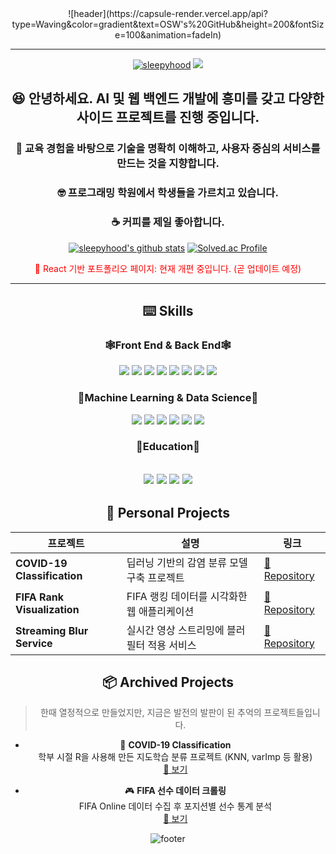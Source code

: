<div align="center">
![header](https://capsule-render.vercel.app/api?type=Waving&color=gradient&text=OSW's%20GitHub&height=200&fontSize=100&animation=fadeIn)

***


[![sleepyhood](https://img.shields.io/badge/medium-000000?style=flat-square&logo=medium&logoColor=white)](https://medium.com/@smartosw) <img src="https://img.shields.io/badge/gmail-EA4335?style=flat-square&logo=gmail&logoColor=white"/>

## 😆 안녕하세요. AI 및 웹 백엔드 개발에 흥미를 갖고 다양한 사이드 프로젝트를 진행 중입니다.  
### 👋 교육 경험을 바탕으로 기술을 명확히 이해하고, 사용자 중심의 서비스를 만드는 것을 지향합니다.
### 🤓 프로그래밍 학원에서 학생들을 가르치고 있습니다.
### ☕ 커피를 제일 좋아합니다.



<!--
[![Solved.ac Profile](http://mazassumnida.wtf/api/mini/generate_badge?boj=smartosw)](https://solved.ac/smartosw)

![sleepyhood's github stats](https://github-readme-stats.vercel.app/api?username=sleepyhood&show_icons=true)
-->

[![sleepyhood's github stats](https://github-readme-stats.vercel.app/api/top-langs/?username=sleepyhood&show_icons=true&hide_border=true&title_color=004386&icon_color=004386&layout=compact)](https://github.com/sleepyhood)
[![Solved.ac Profile](http://mazassumnida.wtf/api/v2/generate_badge?boj=smartosw)](https://solved.ac/smartosw/)


<span style="color:red"> 📌 React 기반 포트폴리오 페이지: 현재 개편 중입니다. (곧 업데이트 예정) </span>


[port]: https://sleepyhood.github.io/osw_portfolio/#/
---

## ⌨️ Skills
### 🕸️Front End & Back End🕸️

  <img src="https://img.shields.io/badge/html5-E34F26?style=flat-square&logo=html5&logoColor=white"/> <img src="https://img.shields.io/badge/css3-1572B6?style=flat-square&logo=css3&logoColor=white"/> <img src="https://img.shields.io/badge/JavaScript-F7DF1E?style=flat-square&logo=JavaScript&logoColor=white"/> <img src="https://img.shields.io/badge/react-61DAFB?style=flat-square&logo=react&logoColor=white"/>
  <img src="https://img.shields.io/badge/Node.js-339933?style=flat-square&logo=nodedotjs&logoColor=white"/> <img src="https://img.shields.io/badge/flask-000000?style=flat-square&logo=flask&logoColor=white"/>
<img src="https://img.shields.io/badge/mysql-4479A1?style=flat-square&logo=mysql&logoColor=white"/> <img src="https://img.shields.io/badge/firebase-FFCA28?style=flat-square&logo=firebase&logoColor=white"/> 

### 🤖Machine Learning & Data Science🤖

<img src="https://img.shields.io/badge/R-276DC3?style=flat-square&logo=R&logoColor=white"/> <img src="https://img.shields.io/badge/Python-3776AB?style=flat-square&logo=Python&logoColor=white"/> <img src="https://img.shields.io/badge/tensorflow-FF6F00?style=flat-square&logo=tensorflow&logoColor=white"/> <img src="https://img.shields.io/badge/scikitlearn-F7931E?style=flat-square&logo=scikitlearn&logoColor=white"/> <img src="https://img.shields.io/badge/opencv-5C3EE8?style=flat-square&logo=opencv&logoColor=white"/> <img src="https://img.shields.io/badge/jupyter-F37626?style=flat-square&logo=jupyter&logoColor=white"/>



### 🏫Education🏫

<img src="https://img.shields.io/badge/scratch-4D97FF?style=flat-square&logo=scratch&logoColor=white"/> <img src="https://img.shields.io/badge/arduino-00878F?style=flat-square&logo=arduino&logoColor=white"/> <img src="https://img.shields.io/badge/C++-00599C?style=flat-square&logo=cplusplus&logoColor=white"/>
<img src = "https://img.shields.io/badge/java-%23ED8B00.svg?style=flat-square&logo=java&logoColor=white"/>
---

## 🧪 Personal Projects

| 프로젝트 | 설명 | 링크 |
|----------|------|------|
| **COVID-19 Classification** | 딥러닝 기반의 감염 분류 모델 구축 프로젝트 | [🔗 Repository](https://github.com/sleepyhood/COVID19_Classification) |
| **FIFA Rank Visualization** | FIFA 랭킹 데이터를 시각화한 웹 애플리케이션 | [🔗 Repository](https://github.com/sleepyhood/FIFA_Crawling) |
| **Streaming Blur Service** | 실시간 영상 스트리밍에 블러 필터 적용 서비스 | [🔗 Repository](https://github.com/sleepyhood/Capstone_Design) |

<!--
[![sleepyhood](https://github.com/sleepyhood/sleepyhood/assets/69490791/bacaac93-ca47-486b-8a82-68b8b919a032)](https://github.com/sleepyhood/COVID19_Classification) 
[![sleepyhood](https://github.com/sleepyhood/sleepyhood/assets/69490791/fae58ba2-cf82-49b7-8646-8bd0e9c74840)](https://github.com/sleepyhood/FIFA_Crawling) 
[![sleepyhood](https://github.com/sleepyhood/sleepyhood/assets/69490791/4d2865d5-90c5-4345-bdf9-1d0a0265644d)](https://github.com/sleepyhood/Capstone_Design) 
[![sleepyhood](https://github.com/sleepyhood/sleepyhood/assets/69490791/f93ab8c0-1301-4e2c-8af0-99008a05559e)](https://github.com/sleepyhood/Microbial-based_disease_classification) 
[![sleepyhood](https://github.com/sleepyhood/sleepyhood/assets/69490791/9846deca-27a1-4123-a8b7-6e3cf3e82cd1)](https://github.com/sleepyhood/Titanic_Survivor_Predictions) 
-->

## 📦 Archived Projects
> 한때 열정적으로 만들었지만, 지금은 발전의 발판이 된 추억의 프로젝트들입니다.

- 🦠 **COVID-19 Classification**  
  학부 시절 R을 사용해 만든 지도학습 분류 프로젝트 (KNN, varImp 등 활용)  
  [🔗 보기](https://github.com/sleepyhood/COVID19_Classification)

- 🎮 **FIFA 선수 데이터 크롤링**  
  FIFA Online 데이터 수집 후 포지션별 선수 통계 분석  
  [🔗 보기](https://github.com/sleepyhood/FIFA_Crawling)






![footer](https://capsule-render.vercel.app/api?section=footer&type=waving&color=gradient)

</div>
